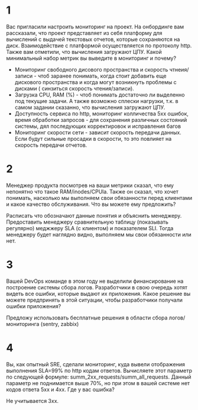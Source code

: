 # 1
Вас пригласили настроить мониторинг на проект. На онбординге вам рассказали, что проект представляет из себя платформу для вычислений с выдачей текстовых отчетов, которые сохраняются на диск. Взаимодействие с платформой осуществляется по протоколу http. Также вам отметили, что вычисления загружают ЦПУ. Какой минимальный набор метрик вы выведите в мониторинг и почему?
- Мониторинг свободного дисового пространства и скорость чтнеия/записи - чтоб заранее понимать, когда стоит добавить еще дискового пространства и когда могут возникнуть проблемы с дисками ( синзиться скорость чтения/записи).  
- Загрузка CPU, RAM (%) - чтоб понимать достаточно ли выделенно под текущие задачи. А также возможно сплески нагрузки, т.к. в самом задании сказанно, что вычисления загружают ЦПУ.
- Доступность сервиса по http, мониторинг колличества 5хх ошибок, время обработки запросов - для сохранения различных состояний системы, дял последующих корректировок и исправления багов 
- Мониторинг скорости сети - зависит скорость передачи данных. Если будут сильные просадки в скорости, то это повлияет на скорость передачи отчетов.

# 2
Менеджер продукта посмотрев на ваши метрики сказал, что ему непонятно что такое RAM/inodes/CPUla. Также он сказал, что хочет понимать, насколько мы выполняем свои обязанности перед клиентами и какое качество обслуживания. Что вы можете ему предложить?  

Расписать что обозначают данные понятия и объяснить менеджеру. Предоставить менеджеру сравнительную таблицу (показывать регулярно) меджжеру SLA (с клиентом) и показателем SLI. Тогда менеджеру будет наглядно видно, выполняем мы свои обязанности или нет.   
# 3
Вашей DevOps команде в этом году не выделили финансирование на построение системы сбора логов. Разработчики в свою очередь хотят видеть все ошибки, которые выдают их приложения. Какое решение вы можете предпринять в этой ситуации, чтобы разработчики получали ошибки приложения?  

Предложу использовать бесплатные решения в области сбора логов/мониторинга (sentry, zabbix)  
# 4
Вы, как опытный SRE, сделали мониторинг, куда вывели отображения выполнения SLA=99% по http кодам ответов. Вычисляете этот параметр по следующей формуле: summ_2xx_requests/summ_all_requests. Данный параметр не поднимается выше 70%, но при этом в вашей системе нет кодов ответа 5xx и 4xx. Где у вас ошибка? 

Не учитывается 3хх.